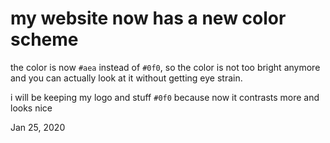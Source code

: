 # my website now has a new color scheme
the color is now `#aea` instead
of `#0f0`, so the color is not too bright anymore
and you can actually look at it without getting eye strain.

i will be keeping my logo and stuff `#0f0` because now it contrasts more
and looks nice

Jan 25, 2020
